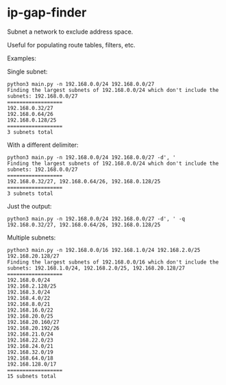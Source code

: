 # ip-gap-finder

Subnet a network to exclude address space.

Useful for populating route tables, filters, etc.

Examples:

Single subnet:
```
python3 main.py -n 192.168.0.0/24 192.168.0.0/27
Finding the largest subnets of 192.168.0.0/24 which don't include the subnets: 192.168.0.0/27
==================
192.168.0.32/27
192.168.0.64/26
192.168.0.128/25
==================
3 subnets total
```

With a different delimiter:
```
python3 main.py -n 192.168.0.0/24 192.168.0.0/27 -d', '
Finding the largest subnets of 192.168.0.0/24 which don't include the subnets: 192.168.0.0/27
==================
192.168.0.32/27, 192.168.0.64/26, 192.168.0.128/25
==================
3 subnets total
```

Just the output:
```
python3 main.py -n 192.168.0.0/24 192.168.0.0/27 -d', ' -q
192.168.0.32/27, 192.168.0.64/26, 192.168.0.128/25
```

Multiple subnets:
```
python3 main.py -n 192.168.0.0/16 192.168.1.0/24 192.168.2.0/25 192.168.20.128/27
Finding the largest subnets of 192.168.0.0/16 which don't include the subnets: 192.168.1.0/24, 192.168.2.0/25, 192.168.20.128/27
==================
192.168.0.0/24
192.168.2.128/25
192.168.3.0/24
192.168.4.0/22
192.168.8.0/21
192.168.16.0/22
192.168.20.0/25
192.168.20.160/27
192.168.20.192/26
192.168.21.0/24
192.168.22.0/23
192.168.24.0/21
192.168.32.0/19
192.168.64.0/18
192.168.128.0/17
==================
15 subnets total
```
